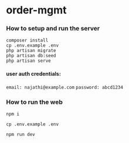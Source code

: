 # order-mgmt

### How to setup and run the server
```
composer install
cp .env.example .env
php artisan migrate
php artisan db:seed
php artisan serve
```

#### user auth credentials:
```email: najathi@example.com```
```password: abcd1234```

### How to run the web
```npm i```

```cp .env.example .env```

```npm run dev```
